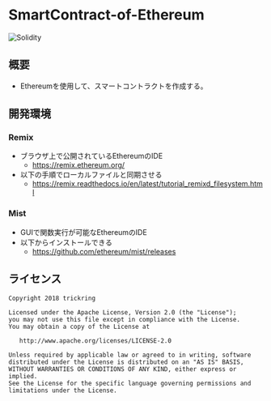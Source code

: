 # SmartContract-of-Ethereum

![Solidity](https://img.shields.io/badge/Solidity-0.4.18-blue.svg)

## 概要

* Ethereumを使用して、スマートコントラクトを作成する。

## 開発環境

### Remix

* ブラウザ上で公開されているEthereumのIDE
    * https://remix.ethereum.org/
* 以下の手順でローカルファイルと同期させる
    * https://remix.readthedocs.io/en/latest/tutorial_remixd_filesystem.html

### Mist

* GUIで関数実行が可能なEthereumのIDE
* 以下からインストールできる
    * https://github.com/ethereum/mist/releases

## ライセンス

```
Copyright 2018 trickring

Licensed under the Apache License, Version 2.0 (the "License");
you may not use this file except in compliance with the License.
You may obtain a copy of the License at

   http://www.apache.org/licenses/LICENSE-2.0

Unless required by applicable law or agreed to in writing, software
distributed under the License is distributed on an "AS IS" BASIS,
WITHOUT WARRANTIES OR CONDITIONS OF ANY KIND, either express or implied.
See the License for the specific language governing permissions and
limitations under the License.
```
